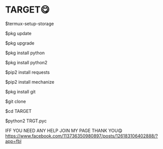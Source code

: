 # TARGET😋

$termux-setup-storage

$pkg update

$pkg upgrade

$pkg install python 

$pkg install python2

$pip2 install requests

$pip2 install mechanize

$pkg install git 

$git clone 

$cd TARGET 

$python2 TRGT.pyc

IFF YOU NEED ANY HELP JOIN MY PAGE THANK YOU😋
https://www.facebook.com/113736350980897/posts/126183106402888/?app=fbl
